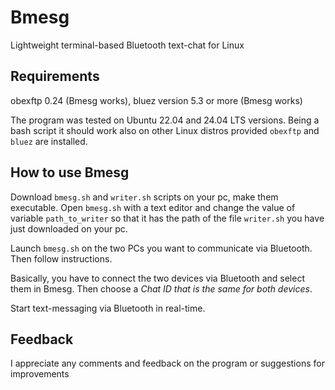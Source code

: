 # Bmesg
Lightweight terminal-based Bluetooth text-chat for Linux 
## Requirements
obexftp 0.24 (Bmesg works), 
bluez version 5.3 or more (Bmesg works)

The program was tested on Ubuntu 22.04 and 24.04 LTS versions. Being a bash script it should work also on other Linux distros provided `obexftp` and `bluez` are installed.
## How to use Bmesg
Download `bmesg.sh` and `writer.sh` scripts on your pc, make them executable. Open `bmesg.sh` with a text editor and change the value of variable `path_to_writer` so that it has the path of the file `writer.sh` you have just downloaded on your pc.

Launch `bmesg.sh` on the two PCs you want to communicate via Bluetooth. Then follow instructions.

Basically, you have to connect the two devices via Bluetooth and select them in Bmesg. Then choose a *Chat ID that is the same for both devices*.

Start text-messaging via Bluetooth in real-time.
## Feedback
I appreciate any comments and feedback on the program or suggestions for improvements
